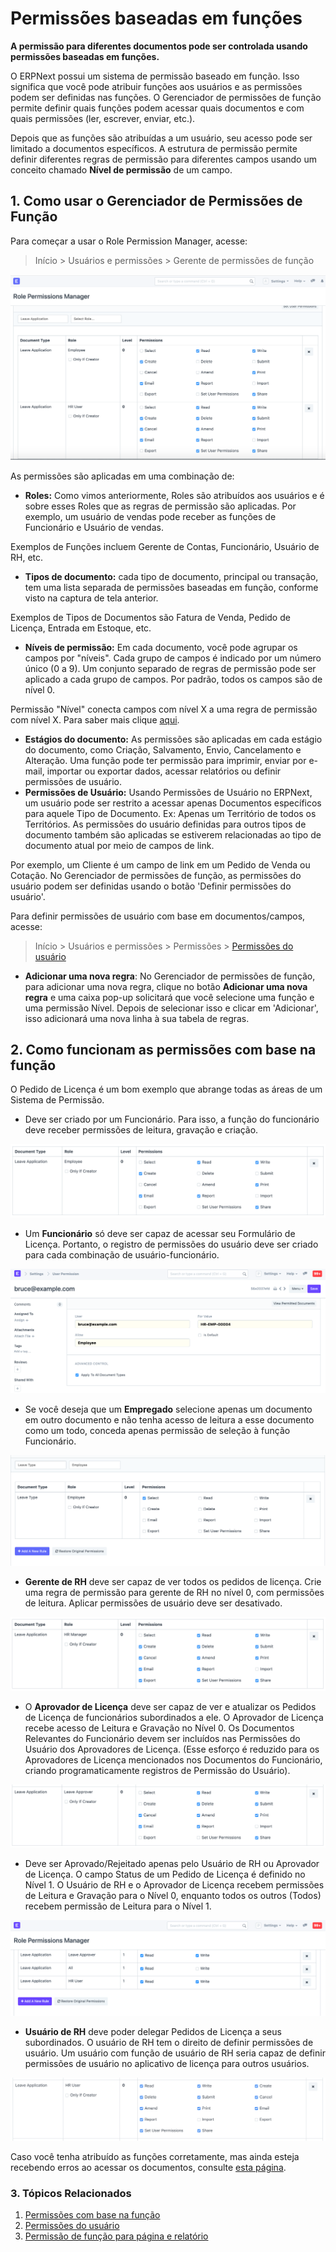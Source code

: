# Permissões baseadas em funções


**A permissão para diferentes documentos pode ser controlada usando permissões baseadas em funções.**


O ERPNext possui um sistema de permissão baseado em função. Isso significa que você pode atribuir funções aos usuários e as permissões podem ser definidas nas funções. O Gerenciador de permissões de função permite definir quais funções podem acessar quais documentos e com quais permissões (ler, escrever, enviar, etc.).


Depois que as funções são atribuídas a um usuário, seu acesso pode ser limitado a documentos específicos. A estrutura de permissão permite definir diferentes regras de permissão para diferentes campos usando um conceito chamado **Nível de permissão** de um campo.


## 1. Como usar o Gerenciador de Permissões de Função


Para começar a usar o Role Permission Manager, acesse:



>
> Início > Usuários e permissões > Gerente de permissões de função
>
>
>


![Gerencie o acesso de leitura, gravação, criação, envio e alteração usando o gerenciador de permissões de função](/files/setting-up-permissions-leave-application.png)


As permissões são aplicadas em uma combinação de:


* **Roles:** Como vimos anteriormente, Roles são atribuídos aos usuários e é sobre esses Roles que as regras de permissão são aplicadas. Por exemplo, um usuário de vendas pode receber as funções de Funcionário e Usuário de vendas.


Exemplos de Funções incluem Gerente de Contas, Funcionário, Usuário de RH, etc.
* **Tipos de documento:** cada tipo de documento, principal ou transação, tem uma lista separada de permissões baseadas em função, conforme visto na captura de tela anterior.


Exemplos de Tipos de Documentos são Fatura de Venda, Pedido de Licença, Entrada em Estoque, etc.
* **Níveis de permissão:** Em cada documento, você pode agrupar os campos por "níveis". Cada grupo de campos é indicado por um número único (0 a 9). Um conjunto separado de regras de permissão pode ser aplicado a cada grupo de campos. Por padrão, todos os campos são de nível 0.


Permissão "Nível" conecta campos com nível X a uma regra de permissão com nível X. Para saber mais clique [aqui](/docs/v13/user/manual/en/setting-up/articles/managing-perm-level).
* **Estágios do documento:** As permissões são aplicadas em cada estágio do documento, como Criação, Salvamento, Envio, Cancelamento e Alteração. Uma função pode ter permissão para imprimir, enviar por e-mail, importar ou exportar dados, acessar relatórios ou definir permissões de usuário.
* **Permissões de Usuário:** Usando Permissões de Usuário no ERPNext, um usuário pode ser restrito a acessar apenas Documentos específicos para aquele Tipo de Documento. Ex: Apenas um Território de todos os Territórios. As permissões do usuário definidas para outros tipos de documento também são aplicadas se estiverem relacionadas ao tipo de documento atual por meio de campos de link.


Por exemplo, um Cliente é um campo de link em um Pedido de Venda ou Cotação. No Gerenciador de permissões de função, as permissões do usuário podem ser definidas usando o botão 'Definir permissões do usuário'.


Para definir permissões de usuário com base em documentos/campos, acesse:



>
> Início > Usuários e permissões > Permissões > [Permissões do usuário](/docs/v13/user/manual/en/setting-up/users-and-permissions/user-permissions)
>
>
>
* **Adicionar uma nova regra**: No Gerenciador de permissões de função, para adicionar uma nova regra, clique no botão **Adicionar uma nova regra** e uma caixa pop-up solicitará que você selecione uma função e uma permissão Nível. Depois de selecionar isso e clicar em 'Adicionar', isso adicionará uma nova linha à sua tabela de regras.


## 2. Como funcionam as permissões com base na função


O Pedido de Licença é um bom exemplo que abrange todas as áreas de um Sistema de Permissão.


* Deve ser criado por um Funcionário.
Para isso, a função do funcionário deve receber permissões de leitura, gravação e criação.


![Concedendo permissões de leitura, gravação e criação ao funcionário para solicitação de licença](/files/setting-up-permissions-employee-role.png)
* Um **Funcionário** só deve ser capaz de acessar seu Formulário de Licença.
Portanto, o registro de permissões do usuário deve ser criado para cada combinação de usuário-funcionário.


![Limitando o acesso para deixar aplicativos para um usuário com função de funcionário por meio do Gerenciador de permissões do usuário](/files/setting-up-permissions-employee-user-permissions.png)
* Se você deseja que um **Empregado** selecione apenas um documento em outro documento e não tenha acesso de leitura a esse documento como um todo, conceda apenas permissão de seleção à função Funcionário.


![Limitando o acesso para deixar aplicativos para um usuário com função de funcionário por meio do Gerenciador de permissões do usuário](/files/setting-up-select-permissions-employee.png)
* **Gerente de RH** deve ser capaz de ver todos os pedidos de licença.
Crie uma regra de permissão para gerente de RH no nível 0, com permissões de leitura. Aplicar permissões de usuário deve ser desativado.


![Concedendo permissões de Enviar e Cancelar ao Gerente de RH para Pedidos de Licença. 'Aplicar permissões de usuário' está desmarcado para dar acesso total.](/files/setting-up-permissions-hr-manager-role.png)
* O **Aprovador de Licença** deve ser capaz de ver e atualizar os Pedidos de Licença de funcionários subordinados a ele.
O Aprovador de Licença recebe acesso de Leitura e Gravação no Nível 0. Os Documentos Relevantes do Funcionário devem ser incluídos nas Permissões do Usuário dos Aprovadores de Licença. (Esse esforço é reduzido para os Aprovadores de Licença mencionados nos Documentos do Funcionário, criando programaticamente registros de Permissão do Usuário).


![Concedendo permissões de leitura, gravação e envio para o aprovador de saída para aplicativos de licença. 'Aplicar permissões de usuário' está marcado para limitar o acesso com base no funcionário.](/files/setting-up-permissions-leave-approver-role.png)
* Deve ser Aprovado/Rejeitado apenas pelo Usuário de RH ou Aprovador de Licença.
O campo Status de um Pedido de Licença é definido no Nível 1. O Usuário de RH e o Aprovador de Licença recebem permissões de Leitura e Gravação para o Nível 0, enquanto todos os outros (Todos) recebem permissão de Leitura para o Nível 1.


![Limitando o acesso de leitura para um conjunto de campos a determinadas funções](/files/setting-up-permissions-level-1.png)
* **Usuário de RH** deve poder delegar Pedidos de Licença a seus subordinados.
O usuário de RH tem o direito de definir permissões de usuário. Um usuário com função de usuário de RH seria capaz de definir permissões de usuário no aplicativo de licença para outros usuários.


![Deixe o usuário de RH delegar acesso para sair de aplicativos marcando 'Definir permissões de usuário'. Isso permitirá que o usuário de RH acesse o Gerenciador de permissões de usuário para 'Sair do aplicativo'](/files/setting-up-permissions-hr-user-role.png)


Caso você tenha atribuído as funções corretamente, mas ainda esteja recebendo erros ao acessar os documentos, consulte [esta página](/docs/v13/user/manual/en/setting-up/articles/report-permission-error).


### 3. Tópicos Relacionados


1. [Permissões com base na função](/docs/v13/user/manual/en/setting-up/users-and-permissions/role-based-permissions)
2. [Permissões do usuário](/docs/v13/user/manual/en/setting-up/users-and-permissions/user-permissions)
3. [Permissão de função para página e relatório](/docs/v13/user/manual/en/setting-up/users-and-permissions/role-permission-for-page-and-report)